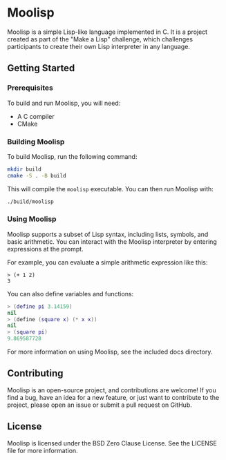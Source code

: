 # Moolisp

Moolisp is a simple Lisp-like language implemented in C. It is a project created as part of the "Make a Lisp" challenge, which challenges participants to create their own Lisp interpreter in any language.

## Getting Started
### Prerequisites

To build and run Moolisp, you will need:

* A C compiler
* CMake

### Building Moolisp

To build Moolisp, run the following command:

```bash
mkdir build
cmake -S . -B build
```

This will compile the `moolisp` executable. You can then run Moolisp with:

```bash
./build/moolisp
```

### Using Moolisp

Moolisp supports a subset of Lisp syntax, including lists, symbols, and basic arithmetic. You can interact with the Moolisp interpreter by entering expressions at the prompt.

For example, you can evaluate a simple arithmetic expression like this:

```
> (+ 1 2)
3
```

You can also define variables and functions:

```lua
> (define pi 3.14159)
nil
> (define (square x) (* x x))
nil
> (square pi)
9.869587728
```

For more information on using Moolisp, see the included docs directory.

## Contributing

Moolisp is an open-source project, and contributions are welcome! If you find a bug, have an idea for a new feature, or just want to contribute to the project, please open an issue or submit a pull request on GitHub.

## License

Moolisp is licensed under the BSD Zero Clause License. See the LICENSE file for more information.
